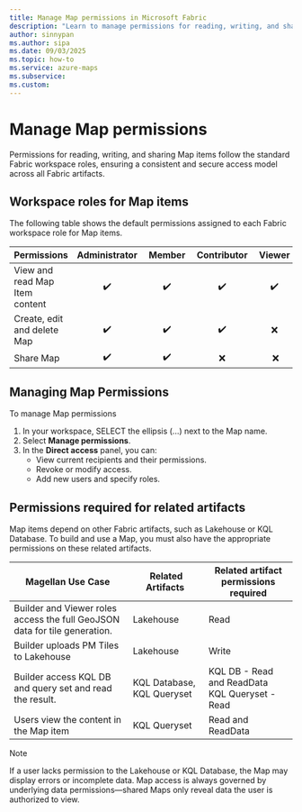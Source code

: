 ```yaml
---
title: Manage Map permissions in Microsoft Fabric
description: "Learn to manage permissions for reading, writing, and sharing Map items"
author: sinnypan
ms.author: sipa
ms.date: 09/03/2025
ms.topic: how-to
ms.service: azure-maps
ms.subservice: 
ms.custom:
---
```


# Manage Map permissions

Permissions for reading, writing, and sharing Map items follow the standard Fabric workspace roles, ensuring a consistent and secure access model across all Fabric artifacts.

## Workspace roles for Map items

The following table shows the default permissions assigned to each Fabric workspace role for Map items.

| Permissions                     | Administrator | Member | Contributor | Viewer |
|---------------------------------|:-------------:|:------:|:-----------:|:------:|
| View and read Map Item content  | ✔️            | ✔️    | ✔️          | ✔️    |
| Create, edit and delete Map     | ✔️            | ✔️    | ✔️          | ❌    |
| Share Map                       | ✔️            | ✔️    | ❌          | ❌    |

## Managing Map Permissions 

To manage Map permissions 
1. In your workspace, SELECT the ellipsis (...) next to the Map name. 
2. Select **Manage permissions**. 
3. In the **Direct access** panel, you can: 
   - View current recipients and their permissions. 
   - Revoke or modify access. 
   - Add new users and specify roles.

## Permissions required for related artifacts 

Map items depend on other Fabric artifacts, such as Lakehouse or KQL Database. To build and use a Map, you must also have the appropriate permissions on these related artifacts.

| Magellan Use Case  | Related Artifacts           | Related artifact permissions  required      |
|--------------------|-----------------------------|---------------------------------------------|
| Builder and Viewer roles access the full GeoJSON data for tile generation. | Lakehouse  | Read |
| Builder uploads PM Tiles to Lakehouse                                      | Lakehouse  | Write|
| Builder access KQL DB and query set and read the result.  | KQL Database, KQL Queryset  | KQL DB - Read and ReadData <br/>KQL Queryset - Read  |
| Users view the content in the Map item    | KQL Queryset  | Read and ReadData                  |

> [!NOTE]
>
> If a user lacks permission to the Lakehouse or KQL Database, the Map may display errors or incomplete data. Map access is always governed by underlying data permissions—shared Maps only reveal data the user is authorized to view.